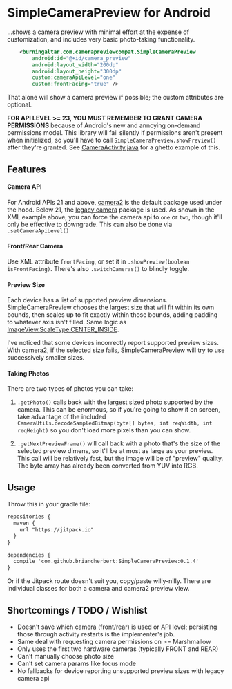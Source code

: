 # SimpleCameraPreview for Android

...shows a camera preview with minimal effort at the expense of customization, and includes very basic photo-taking functionality.

```XML
    <burningaltar.com.camerapreviewcompat.SimpleCameraPreview
        android:id="@+id/camera_preview"
        android:layout_width="200dp"
        android:layout_height="300dp"
        custom:cameraApiLevel="one"
        custom:frontFacing="true" />
```

That alone will show a camera preview if possible; the custom attributes are optional.

**FOR API LEVEL >= 23, YOU MUST REMEMBER TO GRANT CAMERA PERMISSIONS** because of Android's new and annoying on-demand permissions model. This library will fail silently if permissions aren't present when initialized, so you'll have to call `SimpleCameraPreview.showPreview()` after they're granted. See [CameraActivity.java](CameraActivity.java) for a ghetto example of this.

## Features
#### Camera API
For Android APIs 21 and above, [camera2](http://developer.android.com/intl/es/reference/android/hardware/camera2/package-summary.html) is the default package used under the hood. Below 21, the [legacy camera](http://developer.android.com/intl/es/reference/android/hardware/Camera.html) package is used. As shown in the XML example above, you can force the camera api to `one` or `two`, though it'll only be effective to downgrade. This can also be done via `.setCameraApiLevel()`

#### Front/Rear Camera
Use XML attribute `frontFacing`, or set it in `.showPreview(boolean isFrontFacing)`. There's also `.switchCameras()` to blindly toggle.

#### Preview Size 
Each device has a list of supported preview dimensions. SimpleCameraPreview chooses the largest size that will fit within its own bounds, then scales up to fit exactly within those bounds, adding padding to whatever axis isn't filled. Same logic as [ImageView.ScaleType.CENTER_INSIDE](http://developer.android.com/intl/es/reference/android/widget/ImageView.ScaleType.html). 

I've noticed that some devices incorrectly report supported preview sizes. With camera2, if the selected size fails, SimpleCameraPreview will try to use successively smaller sizes.

#### Taking Photos
There are two types of photos you can take:

1. `.getPhoto()` calls back with the largest sized photo supported by the camera. This can be enormous, so if you're going to show it on screen, take advantage of the included `CameraUtils.decodeSampledBitmap(byte[] bytes, int reqWidth, int reqHeight)` so you don't load more pixels than you can show.

2. `.getNextPreviewFrame()` will call back with a photo that's the size of the selected preview dimens, so it'll be at most as large as your preview. This call will be relatively fast, but the image will be of "preview" quality. The byte array has already been converted from YUV into RGB.


## Usage
Throw this in your gradle file:
```XML
repositories {
  maven {
    url "https://jitpack.io"
  }
}

dependencies {
  compile 'com.github.briandherbert:SimpleCameraPreview:0.1.4'
}
```
Or if the Jitpack route doesn't suit you, copy/paste willy-nilly. There are individual classes for both a camera and camera2 preview view.

## Shortcomings / TODO / Wishlist
+ Doesn't save which camera (front/rear) is used or API level; persisting those through activity restarts is the implementer's job.
+ Same deal with requesting camera permissions on >= Marshmallow
+ Only uses the first two hardware cameras (typically FRONT and REAR)
+ Can't manually choose photo size
+ Can't set camera params like focus mode
+ No fallbacks for device reporting unsupported preview sizes with legacy camera api



